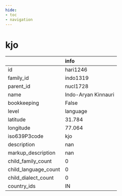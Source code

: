 ```yaml
---
hide:
- toc
- navigation
---
```

# kjo
|                      | info                |
|:---------------------|:--------------------|
| id                   | hari1246            |
| family_id            | indo1319            |
| parent_id            | nucl1728            |
| name                 | Indo-Aryan Kinnauri |
| bookkeeping          | False               |
| level                | language            |
| latitude             | 31.784              |
| longitude            | 77.064              |
| iso639P3code         | kjo                 |
| description          | nan                 |
| markup_description   | nan                 |
| child_family_count   | 0                   |
| child_language_count | 0                   |
| child_dialect_count  | 0                   |
| country_ids          | IN                  |